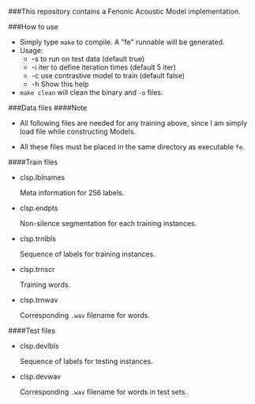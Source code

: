 ###This repository contains a Fenonic Acoustic Model implementation.

###How to use
- Simply type ``make`` to compile. A "fe" runnable will be generated.
- Usage:
  - -s  to run on test data (default true)
  - -i  iter to define iteration times (default 5 iter)
  - -c  use contrastive model to train (default false)
  - -h  Show this help
- ``make clean`` will clean the binary and ``-o`` files.

###Data files
####Note

- All following files are needed for any training above, since I am simply load file while constructing Models.

- All these files must be placed in the same directory as executable ``fe``.

####Train files
- clsp.lblnames

	Meta information for 256 labels.

- clsp.endpts

	Non-silence segmentation for each training instances.

- clsp.trnlbls

	Sequence of labels for training instances.


- clsp.trnscr

	Training words.

- clsp.trnwav

	Corresponding ``.wav`` filename for words.

####Test files
- clsp.devlbls

	Sequence of labels for testing instances.

- clsp.devwav

	Corresponding ``.wav`` filename for words in test sets.
